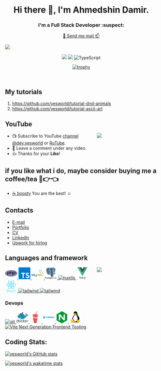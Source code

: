 <h1 align="center">Hi there 👋, I'm Ahmedshin Damir.</h1>
<h3 align="center">I'm a Full Stack Developer :suspect:</h3>
<div align="center">
  <a href="mailto:a.yesworld%2Bgihub@gmail.com" target="_blank">📨 Send me mail 📫 </a>
</div>
 
![]([http://i.imgur.com/OUkLi.gif](https://user-images.githubusercontent.com/18350557/176309783-0785949b-9127-417c-8b55-ab5a4333674e.gif))

<div align="center">

![](https://komarev.com/ghpvc/?username=yesworld&style=flat-square)
[![](https://shields.io/badge/version-3.0-green?logo=Vue.js&style=flat-square)](https://v3.vuejs.org/)
![TypeScript](https://img.shields.io/badge/TypeScript-Strict-blue?style=flat-square)

[![trophy](https://github-profile-trophy.vercel.app/?username=yesworld&theme=nord&row=1)](https://github.com/ryo-ma/github-profile-trophy)
</div>

<div align="center">
<picture>
    <source media="(prefers-color-scheme: dark)" srcset="https://ssr-contributions-svg.vercel.app/_/yesworld?chart=3dbar&gap=0.6&scale=2&flatten=0&animation=wave&animation_duration=4&animation_delay=0.06&animation_amplitude=24&animation_frequency=0.1&animation_wave_center=0_3&format=svg&weeks=34&theme=yellow_wine&dark=true">
    <source media="(prefers-color-scheme: light)" srcset="https://ssr-contributions-svg.vercel.app/_/yesworld?chart=3dbar&gap=0.6&scale=2&flatten=0&animation=wave&animation_duration=4&animation_delay=0.06&animation_amplitude=24&animation_frequency=0.1&animation_wave_center=0_3&format=svg&weeks=34&theme=yellow_wine">
    <img alt="" src="https://ssr-contributions-svg.vercel.app/_/yesworld?chart=3dbar&gap=0.6&scale=2&flatten=0&weeks=30&theme=yellow_wine" />
</picture>
</div>

## My tutorials
1. https://github.com/yesworld/tutorial-dnd-animals
2. https://github.com/yesworld/tutorial-ascii-art

## YouTube
<img align="right" src="https://github.com/user-attachments/assets/d2c7a095-8a67-4f7b-8d54-b91d8c6fbfa2" width="200px" />

- :tv: Subscribe to YouTube [channel @dev.yesworld](https://www.youtube.com/channel/UCRWYGOCWalOGOXnzqJd2MbQ) or [RuTube](https://rutube.ru/channel/32991129/).
- 💬 Leave a comment under any video.
- 👍 Thanks for your **Like**!

## if you like what i do, maybe consider buying me a coffee/tea 🥺👉👈
- [☕️ boosty](https://boosty.to/dev_yesworld) You are the best! ☺️

## Contacts
- [E-mail](mailto:a.yesworld%2Bgihub@gmail.com)
- [Portfolio](https://yesworld.github.io/portfolio/)
- [CV](https://docs.google.com/document/d/1MYYm2w2dJ0wMuCSIsK64F7cJWNsvtyGuMBxUuqP04xg)
- [LinkedIn](https://www.linkedin.com/in/yesworld/)
- [Upwork for hiring](https://www.upwork.com/o/profiles/users/~01c2ce2b7960602c19/)
 

## Languages and framework
<img align="right" src="https://github.com/yesworld/yesworld/blob/main/giphy.gif" width="200px" />

<a href="https://www.php.net" target="_blank"> <img src="https://raw.githubusercontent.com/devicons/devicon/master/icons/php/php-original.svg" alt="php" width="40" height="40"/> </a>
<a href="https://www.typescriptlang.org/" target="_blank"> <img src="https://raw.githubusercontent.com/devicons/devicon/master/icons/typescript/typescript-original.svg" alt="typescript" width="40" height="40"/> </a>
<a href="https://www.mysql.com/" target="_blank"> <img src="https://raw.githubusercontent.com/devicons/devicon/master/icons/mysql/mysql-original-wordmark.svg" alt="mysql" width="40" height="40"/> </a>
<a href="https://www.postgresql.org" target="_blank"> <img src="https://raw.githubusercontent.com/devicons/devicon/master/icons/postgresql/postgresql-original-wordmark.svg" alt="postgresql" width="40" height="40"/> </a>
<a href="https://nuxtjs.org/" rel="nofollow"> <img src="https://www.vectorlogo.zone/logos/nuxtjs/nuxtjs-icon.svg" alt="nuxtjs" width="40" height="40" style="max-width: 100%;"> </a>
<a href="https://vuejs.org/" rel="nofollow"> <img src="https://raw.githubusercontent.com/devicons/devicon/master/icons/vuejs/vuejs-original-wordmark.svg" alt="vuejs" width="40" height="40" style="max-width: 100%;"> </a>
<a href="https://reactjs.org/" rel="nofollow"> <img src="https://raw.githubusercontent.com/devicons/devicon/master/icons/react/react-original-wordmark.svg" alt="react" width="40" height="40" style="max-width: 100%;"> </a>
<a href="https://tailwindcss.com/" rel="nofollow"> <img src="https://tailwindcss.com/favicons/favicon-32x32.png?v=3" alt="tailwind" width="40" height="40" style="max-width: 100%;"> </a>
<a href="https://symfony.com" rel="nofollow"> <img src="https://avatars.githubusercontent.com/u/143937?s=280&v=4" alt="tailwind" width="40" height="40" style="max-width: 100%;"> </a>

### Devops
<a href="https://git-scm.com/" rel="nofollow"> <img src="https://git-scm.com/images/logo@2x.png" alt="git" width="auto" height="30"> </a>
<a href="https://www.docker.com/" rel="nofollow"> <img src="https://raw.githubusercontent.com/devicons/devicon/master/icons/docker/docker-original-wordmark.svg" alt="docker" width="40" height="40" style="max-width: 100%;"> </a>
<a href="https://gulpjs.com" rel="nofollow"> <img src="https://raw.githubusercontent.com/devicons/devicon/master/icons/gulp/gulp-plain.svg" alt="gulp" width="40" height="40" style="max-width: 100%;"> </a>
<a href="https://webpack.js.org" rel="nofollow"> <img src="https://raw.githubusercontent.com/devicons/devicon/d00d0969292a6569d45b06d3f350f463a0107b0d/icons/webpack/webpack-original-wordmark.svg" alt="webpack" width="40" height="40" style="max-width: 100%;"> </a>
<a href="https://www.nginx.com" rel="nofollow"> <img src="https://raw.githubusercontent.com/devicons/devicon/master/icons/nginx/nginx-original.svg" alt="nginx" width="40" height="40" style="max-width: 100%;"> </a>
<a href="https://www.linux.org/" rel="nofollow"> <img src="https://raw.githubusercontent.com/devicons/devicon/master/icons/linux/linux-original.svg" alt="linux" width="40" height="40" style="max-width: 100%;"> </a>
<a href="https://vitejs.dev/" rel="nofollow"> <img src="https://vitejs.dev/logo.svg" alt="Vite Next Generation Frontend Tooling" width="40" height="40" style="max-width: 100%;"> </a>


## Coding Stats:

[![yesworld's GitHub stats](https://github-readme-stats.vercel.app/api?username=yesworld&show_icons=true&custom_title=GitHub%20Stats)](https://github.com/anuraghazra/github-readme-stats)

[![yesworld's wakatime stats](https://github-readme-stats.vercel.app/api/wakatime?username=yesworld&layout=compact)](https://github.com/anuraghazra/github-readme-stats)



